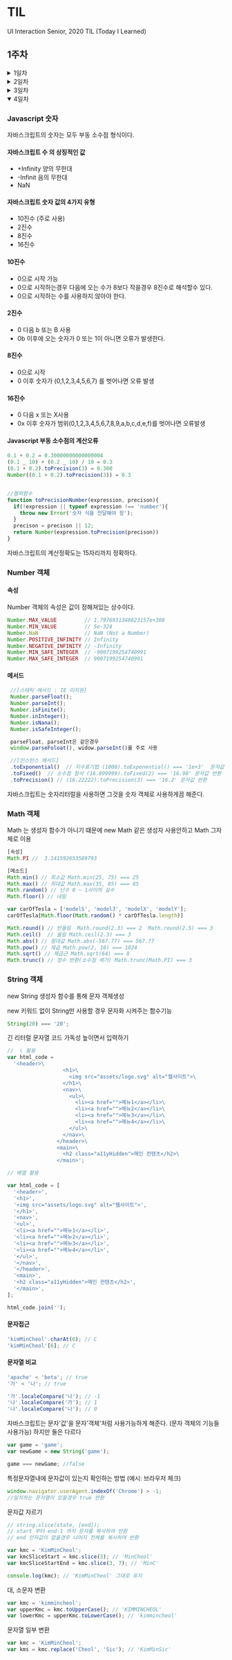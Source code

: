 # TIL

UI Interaction Senior, 2020 TIL (Today I Learned)

## 1주차

<!-- 1주 1일차  -->

<details>
<summary>1일차</summary>

<h3>값 복사 vs 값 참조</h3>

자바스크립트는 데이터 유형에 따라 값이 **복사**되거나 **참조**가 된다

**값이 복사되는 경우 [원시 데이터 유형 (Primitive data type)]**

- null
- undefined
- number
- string
- boolean

검증 방법: 변수의 참조된 값이 변경되었을때 다른 변수의 값이 변하지 않음.

```javascript
  var study = 'Bored';
  var game = 'Funny';
  study = game; game = 'Not funny';
  console.log('study :', study); /* Funny */`
```

**값이 참조되는 경우 (객체 유형 (Object type))**

**가변데이터**의 경우 그값이 **참조**된다

- object
- array
- function

```javascript
var model3 = {
  segment: 'C',
  brand: 'Tesla',
  fuel: 'Electricity',
  zeroToHundred: 4.6,
};

var modelS = model3;
modelS.segment = 'E';

model3 === modelS; // true

console.log('modelS.segemnt :', modelS.segment); // E
console.log('model3.segemnt :', model3.segment); // E

var tesla = ['modelS', 'model3', 'modelX', 'modelY'];
var electricVehicle = tesla;

tesla === electricVehicle; //true

tesla.pop();
console.log(tesla); // ["modelS", "model3", "modelX"]
console.log(electricVehicle); // ["modelS", "model3", "modelX"]

tesla === electricVehicle; //true`
```

가변 데이터도 복사가 가능하다.

```javascript
var model3 = {
  segment: 'C',
  brand: 'Tesla',
  fuel: 'Electricity',
  zeroToHundred: 4.6,
};

var modelY = {};
for(var prop in model3){
  modelY[prop] = model3[prop]
}

console.log(modelY);
model3 ==== modelY  // false

var tesla = ['modelS', 'model3', 'modelX', 'modelY'];

var copyTesla = [];
for(var i=0, l= tesla.length; i< l; i++){
  copyTesla[i] = tesla[i]
}
console.log(copyTesla) //['modelS', 'model3', 'modelX', 'modelY'];
tesla === copyTesla //false

//배열 복사 헬퍼 함수
function copyArray(array){
  for(var copy =[], i = 0, l = array.length; i < l; i++ ){
    copy[i] = array[i]
  }
  return copy;
}
```

### 함수영역 vs 블록영역

**전역 :** 소스코드 상 모든곳에서 사용할 수 있다. 전역 오염(안좋은 습관)
이름공간(name space)을 활용하자!

```javascript
var apple = {};
apple.tablet = 'iPad';
apple.getTablet = function () {
  return this.tablet;
};

apple.getTablet(); // 'iPad'
```

**지역**: 대부분의 프로그래밍 언어의 경우 함수 내에서 유효한 지역변수를 제공

함수영역내에서 var 키워드를 활용하자!
함수 영역내에 해당 키워드가 없을 경우 상위 영역에서 변수를 찾고 상위 영역에도 없을 경우 전역변수를 생성하거나 변수명이 있을경우 해당변수에 값을 참조시켜버린다. (전역오염)

```javascript
// 함수 영역 내에 변수 참조시 var 키워드가 있을 경우

console.log(airpod); // error: airpod is not defiend  변수가 정의되지 않은 상태
var laptop = 'Gram';
function scopeFn() {
  var laptop = 'Mac Book';
  var airpod = 'airpod pro';
}
scopeFn(); //함수 실행

console.log(laptop); //'Gram'
console.log(airpod); // error: airpod is not defiend  변수가 정의되지 않은 상태`
```

```javascript
// 함수 영역 내에 변수 참조시 var 키워드가 없을 경우
console.log(airpod); // error: airpod is not defiend  변수가 정의되지 않은 상태
var laptop = 'Gram';
function scopeFn() {
  laptop = 'Mac Book';
  airpod = 'airpod pro';
}
scopeFn(); //함수 실행

console.log(laptop); //'Mac Book'
console.log(airpod); // airpod pro (전역에 변수 생성해버림)`
```

자바스크립트는 블록영역을 지원하지 않는다. 단 ES6 부터 let 키워드는 블록 영역을 지원한다.

```javascript
var script = 'Javascript';
console.log('전역 스크립트는 ' + script + ' 입니다');

if (true) {
  var script = 'ECMAScript';
  console.log('블록 스크립트는 ' + script + ' 입니다');
}

console.log(script); //ECMAScript`
```

```javascript
var script = 'Javascript';
console.log('전역 스크립트는 ' + script + ' 입니다');

if (true) {
  let script = 'ECMAScript';
  console.log('블록 스크립트는 ' + script + ' 입니다');
}

console.log(script); //Javascript`
```

### 호이스팅

자바스크립트엔진은 변수의 선언부분과 함수의 선언부분을 컴퓨터 메모리에 우선 상주시킨다.

변수는 변수 선언 -> 변수 값을 할당하는 초기화 과정 -> 변수 스코프를 설정하는 과정이 순차적으로 이루어짐

```javascript
// 변수 초기화
hoist_is = [
  '컴파일 단계에서 메모리에 저장',
  '초기화가 아닌, 선언만 호이스트',
  'JavaScript에서 컨텍스트 실행이 작동하는 방식',
];

// 변수 초기화, 함수 실행
cloned_arr = copyArray(hoist_is);

// 콘솔 출력
console.log(cloned_arr);

// 함수 선언
function copyArray(data) {
  if (!clone && Array.isArray(data)) {
    for (var clone = [], i = 0, l = data.length; i < l; ++i) {
      clone.push(data[i]);
    }
    return clone;
  } else {
    return [];
  }
}

// 변수 선언
var cloned_arr, hoist_is;
```

```javascript
//변수 선언
var cloned_arr, hoist_is;
//함수 선언
function copyArray(data) {
  var clone, i, l;
  if (!clone && Array.isArray(data)) {
    for (clone = [], i = 0, l = data.length; i < l; ++i) {
      clone.push(data[i]);
    }
    return clone;
  } else {
    return [];
  }
}

// 변수 초기화
hoist_is = [
  '컴파일 단계에서 메모리에 저장',
  '초기화가 아닌, 선언만 호이스트',
  'JavaScript에서 컨텍스트 실행이 작동하는 방식',
];

// 변수 초기화, 함수 실행
cloned_arr = copyArray(hoist_is);

// 콘솔 출력
console.log(cloned_arr);
```

함수의 경우 현재 영역 내에 값을 못찾을경우 한단계 위에서 찾으려 한다 (스코프 체이닝)

- 성능관점에서 좋지 못하다.

※ 변수 선언/초기화, 함수 선언/표현식을 상위에 영역 내 최상위에 작성하는 습관을 들이자! 그 이후에 변수 및 함수실행문 작성

### 즉시실행함수시

가급적이면 전역을 오염시키지 위한 방법으로 IIFE 패턴을 활용한다.

```javascript
var fn1 = function () {
  return 'function1';
};
// fn1 = function
fn1(); // 'function1'

// 즉시실행함수
var fn2 = (function () {
  return 'function2';
})();
fn2; // 'function2'
fn2(); // fn2 is not function`
```

</details>

<!-- // 1주 1일차  -->

<!-- 1주 2일차  -->

<details>

<summary>2일차</summary>

### ES6 변수와 상수

**Javascript의 변수 선언**

```javascript
// 변수 선언 (declaration)
var declaration; //var 키워드로 변수 선언

// 변수 초기화 (initialization)
declaration = '선언된 변수에 값을 할당한다';

// 범위 설정 (scope)
프로그램 내부에서 접근가능한 영역 설정
전역(Global), 함수(Function) 영역을 가짐
함수 내부에서 선언한 변수는 함수(지역)내부에서만 접근 가능


//함수 선언
function getDate(){
  //함수 내부에 변수 선언 및 초기화 (함수 범위 설정)
  var date = new Date();
  return date;
}

//함수실행
getDate();

console.log(date)
// 함수영역 내에 선언된 변수는 외부에서 접근 불가하므로 오류발생
// Uncaught ReferenceError: date is not defined at <anonymous>

```

<br>

**Javascript는 블록(Block)영역을 지원하지 않고 함수영역만 지원한다.**

```javascript
//전역
var variable = 'ECMAScript v5';
console.log('전역 variable: ', variable); // 'ECMAScript v5'

//블록영역
{
  var variable = 'Javascript';
  console.log('블록 영역 variable: ', variable); // 'Javascript''

  var array = [];
  console.log('블록 영역 array: ', array); // []
}

//함수 영역
function scope() {
  var variable = 'Function Scope';
  console.log('함수 영역 : ', variable);
}

scope(); // 'Function Scope'

//전역
console.log('전역 variable: ', variable);
// 블록영역을 지원한다면 'ECMAScript v5'출력이 되야하나 'Javascript' 가 출력
console.log('전역 array: ', array); // []

//결론: 블록영역을 지원하지 않아 전역이 오염됨
```

<br>

**ES6는 선택적으로 블록(Block)영역을 지원한다. (let, const) 키워드를 사용해 변수선언**

```javascript
//전역
var variable = 'ECMAScript v5';
console.log('전역 variable: ', variable); // 'ECMAScript v5'

//블록영역
{
  let variable = 'Javascript';
  console.log('블록 영역 variable: ', variable); // 'Javascript''

  const array = [];
  console.log('블록 영역 array: ', array); // []
}

//함수 영역
function scope() {
  let variable = 'Function Scope';
  console.log('함수 영역 : ', variable);
}

scope(); // 'Function Scope'

//전역
console.log('전역 variable: ', variable); //'ECMAScript'
console.log('전역 array: ', array); // 오류발생 array is not defiend

//결론: let, const 키워드를 사용하면 블록영역을 선택적으로 지원
```

## 함수실행 시점 & 스코프 체이닝

```Javascript
var fn_list = [];

// 반복문 (블록 영역)
for(var i = 0, l = 10; i < l; i++){
  fn_list.push(function(){
    // 함수 영역
    console.log(i)
  })
  console.log('반복문 내부 i :' , i);
}

console.log('반복문 외부 i : ', i);

//배열 데이터 순환 처리(콜백)
fn_list.forEach(function(f){
  f();
})




// 호이스트
var fn_list;
var i;
var l;

fn_list = [];

// 반복문 (블록 영역)
for(i = 0, l = 10; i < l; i++){
  fn_list.push(function(){
    // 함수 영역
    console.log(i)
  })
  console.log('반복문 내부 i :' , i);
}

console.log('반복문 외부 i : ', i);

//배열 데이터 순환 처리(콜백)
fn_list.forEach(function(f){
  f();
})
```

<br/>

## 클로저 & 함수실행 시점

```Javascript
var fn_list = [];

// 반복문 (블록 영역)
for(var i = 0, l = 10; i < l; i++){
  // 함수 호출 없이 즉시 실행
  // 클로저 생성
  fn_list.push(function(i){
    // 내부함수 반환
    return function(){
       console.log(i)
    }
  }(i));

}

console.log('반복문 외부 i : ', i);

//배열 데이터 순환 처리(콜백)
fn_list.forEach(function(f){
  f();
})
```

<br/>

## let & 블록영역 & 함수실행 시점

```Javascript
var fn_list = [];

// 반복문 (블록 영역)
for(let i = 0, l = 10; i < l; i++){
  // 함수 호출 없이 즉시 실행
  // 클로저 생성
  fn_list.push(function(){
       console.log(i)
    })
  };

//배열 데이터 순환 처리(콜백)
fn_list.forEach(function(f){
  f();
})
```

let 키워드는 블록영역을 지원!
<br/>

#### 호이스트

```javascript
// 함수 영역
function fire(condition) {
  // 조건문 (블록영역)
  if (condition) {
    var message = 'Fire Ball!';
    console.log(message);
  } else {
    console.log(message);
  }
}

fire(true); // 'Fire Ball!'
fire(false); // 에러가 아닌 undefiend

-------------------------------------------(
  // 함수 영역
  function fire(condition) {
    //호이스트 (영역의 최상단으로 변수 선언부가 끌어올려짐)
    var message;
    // 조건문 (블록영역)
    if (condition) {
      message = 'Fire Ball!';
      console.log(message);
    } else {
      console.log(message);
    }
  }
);

fire(true); // 'Fire Ball!'
fire(false); // 에러가 아닌 undefiend

-------------------------------------------(
  // let 키워드 사용

  // 함수 영역
  function fire(condition) {
    // 조건문 (블록영역)
    if (condition) {
      let message = 'Fire Ball!';
      console.log(message);
    } else {
      console.log(message);
    }
  }
);

fire(true); // 'Fire Ball!'
fire(false); // 에러 발생 Uncaught ReferenceError: message is not defined
```

<br />

**var** vs **let** vs **const**

**var**: 동일한 이름으로 중복 선언을 하더라도 문제가 발생하지 않는다.

```javascript
var tesla = 'TESLA';
var tesla = ['modelS', 'model3', 'modelX', 'modelY'];
```

<br>

**let** 동일한 이름으로 중복 선언시 오류가 발생된다.

데이터 값 변경이 필요할 경우 사용 권장

```javascript
let benz = 'BENZ';
let benz = ['A Class', 'C class', 'E class', 'S class'];
// Uncaught SyntaxError: Identifier 'benz' has already been declared
```

<br/>

**const** 초기 설정된 값을 다른 유형으로 변경할 경우 오류 발생 (상수 이기 때문)

but! 배열/객체유형일 경우 아이템 추가 및 변경 가능

데이터값 유형이 배열 / 객체일 때 사용 권장

```javascript
const bmw = 'BMW'
bmw = ['1Series', '3 Series', '5 Series', '7 Series'];
// Assignment to constant variable.
// let 과 마찬가지로 중복 선언도 불가능

const audi;
audi = 'AUDI';
// Uncaught SyntaxError: Missing initializer in const declaration
// 변수 선언과 할당이 동시에 이루어져야 한다!




```

**전역에 변수를 선언할 경우 var 변수는 window 객체에서 접근가능**

**let, const로 선언된 변수는 window 객체에서 접근 불가능**

#### IIFE -> BLOCK

자바스크립트는 함수영역을 지원하므로 전역오염 방지를 위해 IIFE 패턴을 사용하였으나 ES6의 let ,const 키워드 사용시 블럭영역을 지원하므로 IIFE 패턴을 사용안해도 된다.

```Javascript
//IIFE 패턴
(function (){
  var game = 'starcrft';
}());

console.log(game) // 참조 에러 발생


-------------------------------
{
   const game = 'starcrft';
}
console.log(game) // 참조 에러 발생
```

</details>

<!-- // 1주 2일차  -->

<!-- 1주 3일차 -->

<details>

<summary>3일차</summary>

### Javascript 클로져

<dl>
  <dt><h4>클로저 (closure)</h4><dt>
  <dd>Javascript의 매우 강력한 특성으로 독립적인 변수를 참조하는 함수를 말한다.  클로저에 정의된 함수는 그것이 작성된 환경을 <b>'기억'</b>한다.</dd>
<dl>

<p>중첩된 내부 함수는 상위 영역의 변수에 접근할수 있다.</p>

```javascript
// 일반적인 카운트 함수
function countUp() {
  var count = 1;
  console.log(count++);
}

for (var i = 1, l = 5; i < l; i++) {
  countUp();
}
// 기대와 달리 1 1 1 1 만 나옴
// 함수가 실행 될때마다 count 변수가 1로 선언 및 초기화 되기 때문

// 해결책
var count = 1;
function countUp() {
  console.log(count++);
}

for (var i = 1, l = 5; i < l; i++) {
  countUp();
}

// 의도한대로 1 2 3 4 결과가 나오나 전역을 오염시켜버림

//클로저 활용
function numberGenerator() {
  var count = 1;

  function countUp() {
    console.log(count++);
  }
  return countUp;
}

var number = numberGenerator();
for (var i = 1, l = 5; i < l; i++) {
  number();
}
```

```javascript
function makeAdder(x) {
  var y = 1;
  return function (z) {
    y = 100;
    console.log(x + y + z);
  };
}

var add5 = makeAdder(5);
var add10 = makeAdder(10);

//클로저에 x와 y의 환경이 저장됨

add5(30); // x=5 y=100 z=30  결과 값: 135
add5(50); // x=5 y=100 z=50  결과 값: 155

add10(30); // x=10 y=100 z=30   결과 값: 140
add10(50); // x=10 y=100 z=50   결과 값: 160
```

<br>

#### 실행컨텍스트

<p>자바스크립트는 단일 스레드 환경의 언어이므로 어느 시점이든 하나의 실행 컨텍스트를 실행한다.</p>
<p>브라우저는 스택(Stack)을 사용하여 실행 컨텍스트를 유지 관리하는데 스택은 LIFO(Last In First Out) 데이터 구조이다. 마지막에 푸시한 스택이 제일 먼저 꺼내진다. </p>

<br>

비슷해보이지만 서로 다른 실행컨텍스트를 가지고 있다.

</details>

<!-- // 1주 3일차 -->

<!-- 1주 4일차 -->

<details open>

<summary>4일차</summary>

### Javascript 숫자

자바스크립트의 숫자는 모두 부동 소수점 형식이다.

#### 자바스크립트 수 의 상징적인 값

- +Infinity 양의 무한대
- -Infinit 음의 무한대
- NaN

#### 자바스크립트 숫자 값의 4가지 유형

- 10진수 (주로 사용)
- 2진수
- 8진수
- 16진수

#### 10진수

- 0으로 시작 가능
- 0으로 시작하는경우 다음에 오는 수가 8보다 작을경우 8진수로 해석할수 있다.
- 0으로 시작하는 수를 사용하지 않아야 한다.

#### 2진수

- 0 다음 b 또는 B 사용
- 0b 이후에 오는 숫자가 0 또는 1이 아니면 오류가 발생한다.

#### 8진수

- 0으로 시작
- 0 이후 숫자가 (0,1,2,3,4,5,6,7) 를 벗어나면 오류 발생

#### 16진수

- 0 다음 x 또는 X사용
- 0x 이후 숫자가 범위(0,1,2,3,4,5,6,7,8,9,a,b,c,d,e,f)를 벗어나면 오류발생

#### Javascript 부동 소수점의 계산오류

```javascript
0.1 + 0.2 = 0.30000000000000004
(0.1 _ 10) + (0.2 _ 10) / 10 = 0.3
(0.1 + 0.2).toPrecision(3) = 0.300
Number((0.1 + 0.2).toPrecision(3)) = 0.3


//헬퍼함수
function toPrecisionNumber(expression, precison){
  if(!expression || typeof expression !== 'number'){
    throw new Error('숫자 식을 전달해야 함');
  }
  precison = precison || 12;
  return Number(expression.toPrecision(precison))
}
```

자바스크립트의 계산정확도는 15자리까지 정확하다.

### Number 객체

#### 속성

Number 객체의 속성은 값이 정해져있는 상수이다.

```Javascript
Number.MAX_VALUE         // 1.7976931348623157e+308
Number.MIN_VALUE         // 5e-324
Number.NaN               // NaN (Not a Number)
Number.POSITIVE_INFINITY // Infinity
Number.NEGATIVE_INFINITY // -Infinity
Number.MIN_SAFE_INTEGER  // -9007199254740991
Number.MAX_SAFE_INTEGER  // 9007199254740991
```

#### 메서드

```Javascript
 //[스태틱 메서드 : IE 미지원]
 Number.parseFloat();
 Number.parseInt();
 Number.isFinite();
 Number.inInteger();
 Number.isNana();
 Number.isSafeInteger();

 parseFloat, parseInt은 같은경우
 window.parseFoloat(), widow.parseInt()를 주로 사용

 //[인스턴스 메서드]
 .toExponential()  // 지수표기법 (1000).toExponential() === '1e+3'  문자값 반환
 .toFixed()  // 소수점 절삭 (16.899999).toFixed(2) === '16.90' 문자값 반환
 .toPrecision() // (16.22222).toPrecision(3) === '16.2' 문자값 반환
```

자바스크립트는 숫자리터럴을 사용하면 그것을 숫자 객체로 사용하게끔 해준다.
<br>

### Math 객체

Math 는 생성자 함수가 아니기 떄문에 new Math 같은 생성자 사용안하고 Math 그자체로 이용

```Javascript
[속성]
Math.PI //  3.141592653589793

[메소드]
Math.min() // 최소값 Math.min(25, 75) === 25
Math.max() // 최대값 Math.max(35, 85) === 85
Math.random() // 난수 0 ~ 1사이의 실수
Math.floor() // 내림

var carOfTesla = ['modelS', 'model3', 'modelX', 'modelY'];
carOfTesla[Math.floor(Math.random() * carOfTesla.length)]

Math.round() // 반올림  Math.round(2.3) === 2  Math.round(2.5) === 3
Math.ceil()  // 올림 Math.ceil(2.3) === 3
Math.abs() // 절대값 Math.abs(-567.77) === 567.77
Math.pow() // 제곱 Math.pow(2, 10) === 1024
Math.sqrt() // 제곱근 Math.sqrt(64) === 8
Math.trunc() // 정수 반환(소수점 제거) Math.trunc(Math.PI) === 3
```

### String 객체

new String 생성자 함수를 통해 문자 객체생성

new 키워드 없이 String만 사용할 경우 문자화 시켜주는 함수기능

```javascript
String(20) === '20';
```

긴 리터럴 문자열 코드 가독성 높이면서 입력하기

```javascript
//  \ 활용
var html_code =
  '<header>\
                  <h1>\
                    <img src="assets/logo.svg" alt="웹사이트">\
                  </h1>\
                  <nav>\
                    <ul>\
                      <li><a href="">메뉴1</a></li>\
                      <li><a href="">메뉴2</a></li>\
                      <li><a href="">메뉴3</a></li>\
                      <li><a href="">메뉴4</a></li>\
                    </ul>\
                  </nav>\
                </header>\
                <main>\
                  <h2 class="a11yHidden">메인 컨텐츠</h2>\
                </main>';

// 배열 활용

var html_code = [
  '<header>',
  '<h1>',
  '<img src="assets/logo.svg" alt="웹사이트">',
  '</h1>',
  '<nav>',
  '<ul>',
  '<li><a href="">메뉴1</a></li>',
  '<li><a href="">메뉴2</a></li>',
  '<li><a href="">메뉴3</a></li>',
  '<li><a href="">메뉴4</a></li>',
  '</ul>',
  '</nav>',
  '</header>',
  '<main>',
  '<h2 class="a11yHidden">메인 컨텐츠</h2>',
  '</main>',
];

html_code.join('');
```

#### 문자접근

```javascript
'kimMinCheol'.charAt(6); // C
'kimMinCheol'[6]; // C
```

#### 문자열 비교

```javascript
'apache' < 'beta'; // true
'가' < '나'; // true

'가'.localeCompare('나'); // -1
'나'.localeCompare('가'); // 1
'나'.localeCompare('나'); // 0
```

자바스크립트는 문자'값'을 문자'객체'처럼 사용가능하게 해준다. (문자 객체의 기능들 사용가능)
하지만 둘은 다르다

```javascript
var game = 'game';
var newGame = new String('game');

game === newGame; //false
```

특정문자열내에 문자값이 있는지 확인하는 방법
(예시: 브라우저 체크)

```javascript
window.navigator.userAgent.indexOf('Chrome') > -1;
//일치하는 문자열이 있을경우 true 반환
```

문자값 자르기

```javascript
// string.slice(state, [end]);
// start 부터 end-1 까지 문자를 복사하여 반환
// end 인자값이 없을경우 나머지 전체를 복사하여 반환

var kmc = 'KimMinCheol';
var kmcSliceStart = kmc.slice(3); // 'MinCheol'
var kmcSliceStartEnd = kmc.slice(3, 7); // 'MinC'

console.log(kmc); // 'KimMinCheol' 그대로 유지
```

대, 소문자 변환

```javascript
var kmc = 'kimmincheol';
var upperKmc = kmc.toUpperCase(); // 'KIMMINCHEOL'
var lowerKmc = upperKmc.toLowerCase(); // 'kimmincheol'
```

문자열 일부 변환

```javascript
var kmc = 'KimMinCheol';
var kms = kmc.replace('Cheol', 'Sic'); // 'KimMinSic'
```

</details>
